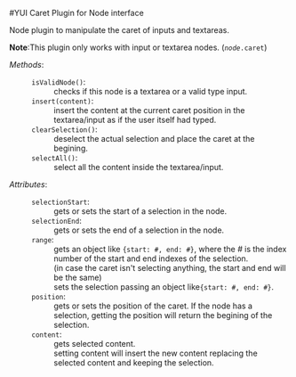 #YUI Caret Plugin for Node interface

Node plugin to manipulate the caret of inputs and textareas.

<strong>Note</strong>:This plugin only works with input or textarea nodes. (<code><em>node</em>.caret</code>)<br>
<dl>
    <dt><em>Methods</em>:</dt>
    <dd>
        <dl>
            <dt><code>isValidNode()</code>:</dt>
            <dd>checks if this node is a textarea or a valid type input.</dd>
            <dt><code>insert(content)</code>:</dt>
            <dd>insert the content at the current caret position in the textarea/input as if the
                user itself had typed.</dd>
            <dt><code>clearSelection()</code>:</dt>
            <dd>deselect the actual selection and place the caret at the begining.</dd>
            <dt><code>selectAll()</code>:</dt>
            <dd>select all the content inside the textarea/input.</dd>
        </dl>
    </dd>
    <dt><em>Attributes</em>:</dt>
    <dd>
        <dl>
            <dt><code>selectionStart</code>:</dt>
            <dd>gets or sets the start of a selection in the node.</dd>
            <dt><code>selectionEnd</code>:</dt>
            <dd>gets or sets the end of a selection in the node.</dd>
            <dt><code>range</code>:</dt>
            <dd>gets an object like <code>{start: #, end: #}</code>, where the <em>#</em> is the index
                number of the start and end indexes of the selection.<br>(in case the caret isn't
                selecting anything, the start and end will be the same)<br>
                sets the selection passing an object like<code>{start: #, end: #}</code>.</dd>
            <dt><code>position</code>:</dt>
            <dd>gets or sets the position of the caret. If the node has a selection, getting the
                position will return the begining of the selection.</dd>
            <dt><code>content</code>:</dt>
            <dd>gets selected content.<br>
                setting content will insert the new content replacing the selected content and
                keeping the selection.</dd>
        </dl>
    </dd>
</dl>
